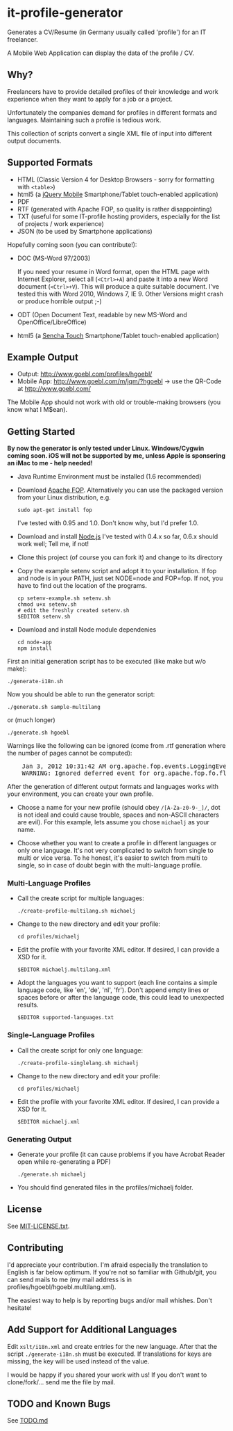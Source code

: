 # it-profile-generator

Generates a CV/Resume (in Germany usually called 'profile') for an IT freelancer.

A Mobile Web Application can display the data of the profile / CV.

## Why?

Freelancers have to provide detailed profiles of their knowledge and work experience when they want to apply for a
job or a project.

Unfortunately the companies demand for profiles in different formats and languages. Maintaining such a profile is
tedious work.

This collection of scripts convert a single XML file of input into different output documents.

## Supported Formats

  * HTML (Classic Version 4 for Desktop Browsers - sorry for formatting with `<table>`)
  * html5 (a [jQuery Mobile](http://jquerymobile.com/) Smartphone/Tablet touch-enabled application)
  * PDF
  * RTF (generated with Apache FOP, so quality is rather disappointing)
  * TXT (useful for some IT-profile hosting providers, especially for the list of projects / work experience)
  * JSON (to be used by Smartphone applications)

Hopefully coming soon (you can contribute!):

  * DOC (MS-Word 97/2003)

    If you need your resume in Word format, open the HTML page with Internet Explorer, select all (`<Ctrl>+A`)
    and paste it into a new Word document (`<Ctrl>+V`). This will produce a quite suitable document.
    I've tested this with Word 2010, Windows 7, IE 9. Other Versions might crash or produce horrible output ;-)
  * ODT (Open Document Text, readable by new MS-Word and OpenOffice/LibreOffice)
  * html5 (a [Sencha Touch](http://www.sencha.com/products/touch/) Smartphone/Tablet touch-enabled application)

## Example Output

  * Output: <http://www.goebl.com/profiles/hgoebl/>
  * Mobile App: <http://www.goebl.com/m/jqm/?hgoebl> -> use the QR-Code at <http://www.goebl.com/>

The Mobile App should not work with old or trouble-making browsers (you know what I M$ean).

## Getting Started

**By now the generator is only tested under Linux.
Windows/Cygwin coming soon.
iOS will not be supported by me, unless Apple is sponsering an iMac to me - help needed!**

  * Java Runtime Environment must be installed (1.6 recommended)
  * Download [Apache FOP](http://xmlgraphics.apache.org/fop/).
    Alternatively you can use the packaged version from your Linux distribution, e.g.

        sudo apt-get install fop
    I've tested with 0.95 and 1.0. Don't know why, but I'd prefer 1.0.
  * Download and install [Node.js](http://nodejs.org/)
    I've tested with 0.4.x so far, 0.6.x should work well; Tell me, if not!
  * Clone this project (of course you can fork it) and change to its directory
  * Copy the example setenv script and adopt it to your installation.
    If fop and node is in your PATH, just set NODE=node and FOP=fop.
    If not, you have to find out the location of the programs.

        cp setenv-example.sh setenv.sh
        chmod u+x setenv.sh
        # edit the freshly created setenv.sh
        $EDITOR setenv.sh
  * Download and install Node module dependenies

        cd node-app
        npm install

First an initial generation script has to be executed (like make but w/o make):

    ./generate-i18n.sh

Now you should be able to run the generator script:

    ./generate.sh sample-multilang

or (much longer)

    ./generate.sh hgoebl

Warnings like the following can be ignored (come from .rtf generation where the number of pages cannot be computed):

<pre>
    Jan 3, 2012 10:31:42 AM org.apache.fop.events.LoggingEventListener processEvent
    WARNING: Ignored deferred event for org.apache.fop.fo.flow.PageNumberCitationLast@2b12e7f7[@id=] (start). (See position 1:1945)
</pre>

After the generation of different output formats and languages works with your environment, you can create your own
profile.

  * Choose a name for your new profile (should obey `/[A-Za-z0-9-_]/`, dot is not ideal and could cause
    trouble, spaces and non-ASCII characters are evil).
    For this example, lets assume you chose `michaelj` as your name.

  * Choose whether you want to create a profile in different languages or only one language.
    It's not very complicated to switch from single to multi or vice versa. To he honest, it's easier to switch
    from multi to single, so in case of doubt begin with the multi-language profile.

### Multi-Language Profiles

  * Call the create script for multiple languages:

        ./create-profile-multilang.sh michaelj

  * Change to the new directory and edit your profile:

        cd profiles/michaelj

  * Edit the profile with your favorite XML editor. If desired, I can provide a XSD for it.

        $EDITOR michaelj.multilang.xml

  * Adopt the languages you want to support (each line contains a simple language code, like 'en', 'de', 'nl', 'fr').
    Don't append empty lines or spaces before or after the language code, this could lead to unexpected results.

        $EDITOR supported-languages.txt

### Single-Language Profiles

  * Call the create script for only one language:

        ./create-profile-singlelang.sh michaelj

  * Change to the new directory and edit your profile:

        cd profiles/michaelj

  * Edit the profile with your favorite XML editor. If desired, I can provide a XSD for it.

        $EDITOR michaelj.xml

### Generating Output

  * Generate your profile (it can cause problems if you have Acrobat Reader open while re-generating a PDF)

        ./generate.sh michaelj

  * You should find generated files in the profiles/michaelj folder.

## License

See [MIT-LICENSE.txt](./MIT-LICENSE.txt).

## Contributing

I'd appreciate your contribution. I'm afraid especially the translation to English is far below optimum.
If you're not so familiar with Github/git, you can send mails to me (my mail address is in profiles/hgoebl/hgoebl.multilang.xml).

The easiest way to help is by reporting bugs and/or mail whishes. Don't hesitate!

## Add Support for Additional Languages

Edit `xslt/i18n.xml` and create entries for the new language.
After that the script `./generate-i18n.sh` must be executed.
If translations for keys are missing, the key will be used instead of the value.

I would be happy if you shared your work with us!
If you don't want to clone/fork/... send me the file by mail.

## TODO and Known Bugs

See [TODO.md](TODO.md)
